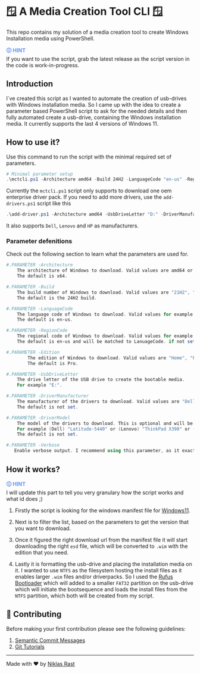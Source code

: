 # 🪟 A Media Creation Tool CLI 🪟

This repo contains my solution of a media creation tool to create Windows Installation media using PowerShell.

<span style="color:cornflowerblue;font-weight:bold">🛈  HINT</span><br/>
    If you want to use the script, grab the latest release as the script version in the code is work-in-progress.

## Introduction
I´ve created this script as I wanted to automate the creation of usb-drives with Windows installation media.
So I came up with the idea to create a parameter based PowerShell script to ask for the needed details and then fully automated create a usb-drive, containing the Windows installation media. It currently supports the last 4 versions of Windows 11.

## How to use it?
Use this command to run the script with the minimal required set of parameters.
```powershell
# Minimal parameter setup
.\mctcli.ps1 -Architecture amd64 -Build 24H2 -LanguageCode "en-us" -RegionCode "en-us" -Edition Pro -UsbDriveLetter "E:"
```

Currently the `mctcli.ps1` script only supports to download one oem enterprise driver pack. If you need to add more drivers, use the `add-drivers.ps1` script like this 
```powershell
.\add-driver.ps1 -Architecture amd64 -UsbDriveLetter "D:" -DriverManufacturer Dell -DriverModel "Latitude-7450"
```
It also supports `Dell`, `Lenovo` and `HP` as manufacturers.

### Parameter defenitions
Check out the following section to learn what the parameters are used for.
``` powershell
#.PARAMETER -Architecture
    The architecture of Windows to download. Valid values are amd64 or arm64.
    The default is x64.

#.PARAMETER -Build
    The build number of Windows to download. Valid values are "21H2", "22H2", "23H2", "24H2".
    The default is the 24H2 build.

#.PARAMETER -LanguageCode
    The language code of Windows to download. Valid values for example are en-us, de-de, fr-fr, es-es, it-it.
    The default is en-us.

#.PARAMETER -RegionCode
    The regional code of Windows to download. Valid values for example are en-us, de-de, fr-fr, es-es, it-it.
    The default is en-us and will be matched to LanuageCode. if not set.

#.PARAMETER -Edition
        The edition of Windows to download. Valid values are "Home", "Pro", "Pro N", "Enterprise", "Enterprise N", "Education", "Education N"
        The default is Pro.

#.PARAMETER -UsbDriveLetter
    The drive letter of the USB drive to create the bootable media.
    For example "E:".

#.PARAMETER -DriverManufacturer
    The manufacturer of the drivers to download. Valid values are "Dell", "Lenovo", "HP".
    The default is not set.

#.PARAMETER -DriverModel
    The model of the drivers to download. This is optional and will be used to filter the drivers from the manufacturer.
    For example (Dell) "Latitude-5440" or (Lenovo) "ThinkPad X390" or (HP) "Z6 G5".
    The default is not set.

#.PARAMETER -Verbose
   Enable verbose output. I recommend using this parameter, as it exactly shows you what the script does and where it currently is.
```

## How it works?

<span style="color:cornflowerblue;font-weight:bold">🛈  HINT</span><br/>
    I will update this part to tell you very granulary how the script works and what id does ;)

1. Firstly the script is looking for the windows manifest file for [Windows11](https://go.microsoft.com/fwlink/?LinkId=2156292).

2. Next is to filter the list, based on the parameters to get the version that you want to download.

3. Once it figured the right download url from the manifest file it will start downloading the right `esd` file, which will be converted to `.wim` with the edition that you need.

4. Lastly it is formatting the usb-drive and placing the installation media on it.
I wanted to use `NTFS` as the filesystem hosting the install files as it enables larger `.wim` files and/or driverpacks. So I used the [Rufus Bootloader](https://github.com/pbatard/uefi-ntfs) which will added to a smaller `FAT32` partition on the usb-drive which will initiate the bootsequence and loads the install files from the `NTFS` partition, which both will be created from my script.

## 🤝 Contributing

Before making your first contribution please see the following guidelines:
1. [Semantic Commit Messages](https://gist.github.com/joshbuchea/6f47e86d2510bce28f8e7f42ae84c716)
1. [Git Tutorials](https://www.youtube.com/playlist?list=PLu-nSsOS6FRIg52MWrd7C_qSnQp3ZoHwW)

---

Made with ❤️ by [Niklas Rast](https://github.com/niklasrst)